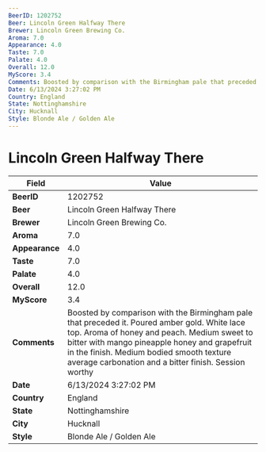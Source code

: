 ```yaml
---
BeerID: 1202752
Beer: Lincoln Green Halfway There
Brewer: Lincoln Green Brewing Co.
Aroma: 7.0
Appearance: 4.0
Taste: 7.0
Palate: 4.0
Overall: 12.0
MyScore: 3.4
Comments: Boosted by comparison with the Birmingham pale that preceded it. Poured amber gold.  White lace top.  Aroma of honey and peach. Medium sweet to bitter with mango pineapple honey and grapefruit in the finish.  Medium bodied smooth texture average carbonation and a bitter finish.  Session worthy
Date: 6/13/2024 3:27:02 PM
Country: England
State: Nottinghamshire
City: Hucknall
Style: Blonde Ale / Golden Ale
---
```


# Lincoln Green Halfway There

| Field         | Value |
|---------------|-------|
| **BeerID** | 1202752 |
| **Beer** | Lincoln Green Halfway There |
| **Brewer** | Lincoln Green Brewing Co. |
| **Aroma** | 7.0 |
| **Appearance** | 4.0 |
| **Taste** | 7.0 |
| **Palate** | 4.0 |
| **Overall** | 12.0 |
| **MyScore** | 3.4 |
| **Comments** | Boosted by comparison with the Birmingham pale that preceded it. Poured amber gold.  White lace top.  Aroma of honey and peach. Medium sweet to bitter with mango pineapple honey and grapefruit in the finish.  Medium bodied smooth texture average carbonation and a bitter finish.  Session worthy  |
| **Date** | 6/13/2024 3:27:02 PM |
| **Country** | England |
| **State** | Nottinghamshire |
| **City** | Hucknall |
| **Style** | Blonde Ale / Golden Ale |

